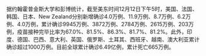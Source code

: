 据约翰霍普金斯大学和彭博统计，截至美东时间12月12日下午5时，美国、法国、韩国、日本、New Zealand分别新增确诊4.0万例、11.9万例、8.7万例、6.2万例、4.0万例，累计确诊9945万例、3872万例、2784万例、2615万例、203万例，疫苗接种完毕比率为67.0%、81.5%、86.3%、81.7%、81.2%。此外，印度、德国、巴西、意大利、英国、俄罗斯、土耳其、西班牙、越南、澳大利亚累计确诊超过1000万例。目前全球累计确诊6.49亿例，累计死亡665万例。
